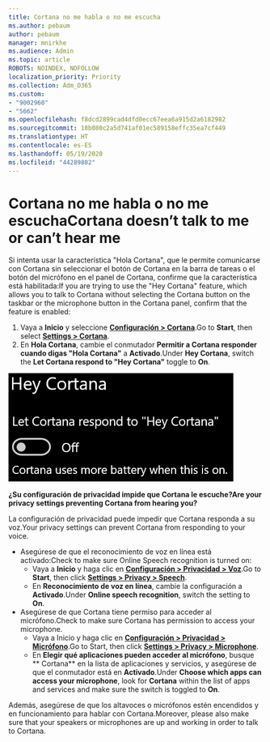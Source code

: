 ```yaml
---
title: Cortana no me habla o no me escucha
ms.author: pebaum
author: pebaum
manager: mnirkhe
ms.audience: Admin
ms.topic: article
ROBOTS: NOINDEX, NOFOLLOW
localization_priority: Priority
ms.collection: Adm_O365
ms.custom:
- "9002960"
- "5662"
ms.openlocfilehash: f8dcd2899cad4dfd0ecc67eea6a915d2a6182982
ms.sourcegitcommit: 18b080c2a5d741af01ec589158effc35ea7cf449
ms.translationtype: HT
ms.contentlocale: es-ES
ms.lasthandoff: 05/19/2020
ms.locfileid: "44289802"
---
```

# <a name="cortana-doesnt-talk-to-me-or-cant-hear-me"></a><span data-ttu-id="e7847-102">Cortana no me habla o no me escucha</span><span class="sxs-lookup"><span data-stu-id="e7847-102">Cortana doesn’t talk to me or can’t hear me</span></span>

<span data-ttu-id="e7847-103">Si intenta usar la característica "Hola Cortana", que le permite comunicarse con Cortana sin seleccionar el botón de Cortana en la barra de tareas o el botón del micrófono en el panel de Cortana, confirme que la característica está habilitada:</span><span class="sxs-lookup"><span data-stu-id="e7847-103">If you are trying to use the "Hey Cortana" feature, which allows you to talk to Cortana without selecting the Cortana button on the taskbar or the microphone button in the Cortana panel, confirm that the feature is enabled:</span></span>

1. <span data-ttu-id="e7847-104">Vaya a **Inicio** y seleccione **[Configuración > Cortana](ms-settings:cortana?activationSource=GetHelp)**.</span><span class="sxs-lookup"><span data-stu-id="e7847-104">Go to **Start**, then select **[Settings > Cortana](ms-settings:cortana?activationSource=GetHelp)**.</span></span>
2. <span data-ttu-id="e7847-105">En **Hola Cortana**, cambie el conmutador **Permitir a Cortana responder cuando digas "Hola Cortana"** a **Activado**.</span><span class="sxs-lookup"><span data-stu-id="e7847-105">Under **Hey Cortana**, switch the **Let Cortana respond to "Hey Cortana"** toggle to **On**.</span></span>

![Hola Cortana](media/hey-cortana.png)

<span data-ttu-id="e7847-107">**¿Su configuración de privacidad impide que Cortana le escuche?**</span><span class="sxs-lookup"><span data-stu-id="e7847-107">**Are your privacy settings preventing Cortana from hearing you?**</span></span>

<span data-ttu-id="e7847-108">La configuración de privacidad puede impedir que Cortana responda a su voz.</span><span class="sxs-lookup"><span data-stu-id="e7847-108">Your privacy settings can prevent Cortana from responding to your voice.</span></span>
- <span data-ttu-id="e7847-109">Asegúrese de que el reconocimiento de voz en línea está activado:</span><span class="sxs-lookup"><span data-stu-id="e7847-109">Check to make sure Online Speech recognition is turned on:</span></span>
    - <span data-ttu-id="e7847-110">Vaya a **Inicio** y haga clic en **[Configuración > Privacidad > Voz](ms-settings:privacy-speech?activationSource=GetHelp)**.</span><span class="sxs-lookup"><span data-stu-id="e7847-110">Go to **Start**, then click **[Settings > Privacy > Speech](ms-settings:privacy-speech?activationSource=GetHelp)**.</span></span>
    - <span data-ttu-id="e7847-111">En **Reconocimiento de voz en línea**, cambie la configuración a **Activado**.</span><span class="sxs-lookup"><span data-stu-id="e7847-111">Under **Online speech recognition**, switch the setting to **On**.</span></span>
- <span data-ttu-id="e7847-112">Asegúrese de que Cortana tiene permiso para acceder al micrófono.</span><span class="sxs-lookup"><span data-stu-id="e7847-112">Check to make sure Cortana has permission to access your microphone.</span></span> 
    - <span data-ttu-id="e7847-113">Vaya a Inicio y haga clic en **[Configuración > Privacidad > Micrófono](ms-settings:privacy-microphone?activationSource=GetHelp)**.</span><span class="sxs-lookup"><span data-stu-id="e7847-113">Go to Start, then click **[Settings > Privacy > Microphone](ms-settings:privacy-microphone?activationSource=GetHelp)**.</span></span>
    - <span data-ttu-id="e7847-114">En **Elegir qué aplicaciones pueden acceder al micrófono**, busque \*\* Cortana\*\* en la lista de aplicaciones y servicios, y asegúrese de que el conmutador está en **Activado**.</span><span class="sxs-lookup"><span data-stu-id="e7847-114">Under **Choose which apps can access your microphone**, look for **Cortana** within the list of apps and services and make sure the switch is toggled to **On**.</span></span>

<span data-ttu-id="e7847-115">Además, asegúrese de que los altavoces o micrófonos estén encendidos y en funcionamiento para hablar con Cortana.</span><span class="sxs-lookup"><span data-stu-id="e7847-115">Moreover, please also make sure that your speakers or microphones are up and working in order to talk to Cortana.</span></span>
